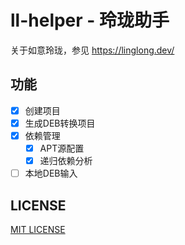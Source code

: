 <!--
 Copyright (c) 2024 System233
 
 This software is released under the MIT License.
 https://opensource.org/licenses/MIT
-->

# ll-helper - 玲珑助手

关于如意玲珑，参见 https://linglong.dev/ 

## 功能

- [x] 创建项目
- [x] 生成DEB转换项目
- [x] 依赖管理
  - [x] APT源配置
  - [x] 递归依赖分析 
- [ ] 本地DEB输入

## LICENSE

[MIT LICENSE](./LICENSE)